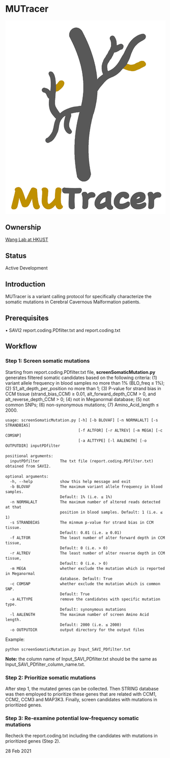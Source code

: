 # MUTracer


<div align=center><img src="logo.png" style="display: block; margin: auto;" ></div>

## Ownership

[Wang Lab at HKUST](http://wang-lab.ust.hk/)

## Status

Active Development

## Introduction

MUTracer is a variant calling protocol for specifically characterize the somatic mutations in Cerebral Cavernous Malformation patients. 

## Prerequisites

• SAVI2 report.coding.PDfilter.txt and report.coding.txt

## Workflow

### Step 1: Screen somatic mutations 

Starting from report.coding.PDfilter.txt file, **screenSomaticMutation.py** generates filtered somatic candidates based on the following criteria: (1) variant allele frequency in blood samples no more than 1% (BLO_freq ≤ 1%); (2) S1_alt_depth_per_position no more than 1; (3) P-value for strand bias in CCM tissue (strand_bias_CCM) ≥ 0.01, alt_forward_depth_CCM > 0, and alt_reverse_depth_CCM > 0; (4) not in Meganormal database; (5) not common SNPs; (6) non-synonymous mutations; (7) Amino_Acid_length ≤ 2000. 

```
usage: screenSomaticMutation.py [-h] [-b BLOVAF] [-n NORMALALT] [-s STRANDBIAS]
                                [-f ALTFOR] [-r ALTREV] [-m MEGA] [-c COMSNP]
                                [-a ALTTYPE] [-l AALENGTH] [-o OUTPUTDIR] inputPDfilter

positional arguments:
  inputPDfilter         The txt file (report.coding.PDfilter.txt) obtained from SAVI2.

optional arguments:
  -h, --help            show this help message and exit
  -b BLOVAF             The maximum variant allele frequency in blood samples. 
                        Default: 1% (i.e. ≤ 1%)
  -n NORMALALT          The maximum number of altered reads detected at that 
                        position in blood samples. Default: 1 (i.e. ≤ 1)
  -s STRANDBIAS         The minmum p-value for strand bias in CCM tissue. 
                        Default: 0.01 (i.e. ≥ 0.01)
  -f ALTFOR             The least number of alter forward depth in CCM tissue, 
                        Default: 0 (i.e. > 0)
  -r ALTREV             The least number of alter reverse depth in CCM tissue, 
                        Default: 0 (i.e. > 0)
  -m MEGA               whether exclude the mutation which is reported in Meganormal
                        database. Default: True
  -c COMSNP             whether exclude the mutation which is common SNP.
                        Default: True
  -a ALTTYPE            remove the candidates with specific mutation type. 
                        Default: synonymous mutations
  -l AALENGTH           The maximum number of screen Amino Acid length. 
                        Default: 2000 (i.e. ≤ 2000)
  -o OUTPUTDIR          output directory for the output files

```

Example:
```
python screenSomaticMutation.py Input_SAVI_PDfilter.txt
```
**Note:** the column name of Input_SAVI_PDfilter.txt should be the same as Input_SAVI_PDfilter_column_name.txt.

### Step 2: Prioritize somatic mutations 

After step 1, the mutated genes can be collected. Then STRING database was then employed to prioritize these genes that are related with CCM1, CCM2, CCM3 and MAP3K3. Finally, screen candidates with mutations in prioritized genes.

### Step 3: Re-examine potential low-frequency somatic mutations 

Recheck the report.coding.txt including the candidates with mutations in prioritized genes (Step 2).


28 Feb 2021

